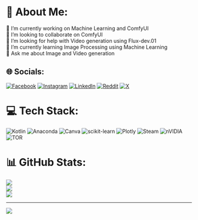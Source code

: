 # 💫 About Me:
🔭 I’m currently working on Machine Learning and ComfyUI<br>👯 I’m looking to collaborate on ComfyUI<br>🤝 I’m looking for help with Video generation using Flux-dev.01<br>🌱 I’m currently learning Image Processing using Machine Learning<br>💬 Ask me about Image and Video generation 


## 🌐 Socials:
[![Facebook](https://img.shields.io/badge/Facebook-%231877F2.svg?logo=Facebook&logoColor=white)](https://facebook.com/61554757683445) [![Instagram](https://img.shields.io/badge/Instagram-%23E4405F.svg?logo=Instagram&logoColor=white)](https://instagram.com/gobi_ii) [![LinkedIn](https://img.shields.io/badge/LinkedIn-%230077B5.svg?logo=linkedin&logoColor=white)](https://linkedin.com/in/gopinath-thangavel) [![Reddit](https://img.shields.io/badge/Reddit-%23FF4500.svg?logo=Reddit&logoColor=white)](https://reddit.com/user/ElevatorOutrageous51) [![X](https://img.shields.io/badge/X-black.svg?logo=X&logoColor=white)](https://x.com/Gobi_ii23) 

# 💻 Tech Stack:
![Kotlin](https://img.shields.io/badge/kotlin-%237F52FF.svg?style=for-the-badge&logo=kotlin&logoColor=white) ![Anaconda](https://img.shields.io/badge/Anaconda-%2344A833.svg?style=for-the-badge&logo=anaconda&logoColor=white) ![Canva](https://img.shields.io/badge/Canva-%2300C4CC.svg?style=for-the-badge&logo=Canva&logoColor=white) ![scikit-learn](https://img.shields.io/badge/scikit--learn-%23F7931E.svg?style=for-the-badge&logo=scikit-learn&logoColor=white) ![Plotly](https://img.shields.io/badge/Plotly-%233F4F75.svg?style=for-the-badge&logo=plotly&logoColor=white) ![Steam](https://img.shields.io/badge/steam-%23000000.svg?style=for-the-badge&logo=steam&logoColor=white) ![nVIDIA](https://img.shields.io/badge/nVIDIA-%2376B900.svg?style=for-the-badge&logo=nVIDIA&logoColor=white) ![TOR](https://img.shields.io/badge/tor-%237E4798.svg?style=for-the-badge&logo=tor-project&logoColor=white)
# 📊 GitHub Stats:
![](https://github-readme-stats.vercel.app/api?username=gobii23&theme=dark&hide_border=false&include_all_commits=false&count_private=false)<br/>
![](https://github-readme-streak-stats.herokuapp.com/?user=gobii23&theme=dark&hide_border=false)<br/>
![](https://github-readme-stats.vercel.app/api/top-langs/?username=gobii23&theme=dark&hide_border=false&include_all_commits=false&count_private=false&layout=compact)

---
[![](https://visitcount.itsvg.in/api?id=gobii23&icon=0&color=0)](https://visitcount.itsvg.in)

<!-- Proudly created with GPRM ( https://gprm.itsvg.in ) -->
